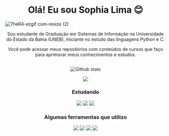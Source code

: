 ### <h1 align="center"> Olá! Eu sou Sophia Lima 😊 </h1>

![7heR4-ezgif com-resize (2)](https://github.com/Sophia-lsts/Sophia-lsts/assets/164697061/7c8e05fd-823c-4e50-8b2a-684bed5e2997)

<p align="center">
Sou estudante de Graduação em Sistemas de Informação na Universidade do Estado da Bahia (UNEB), iniciante no estudo das linguagens Python e C. 
</p>

<p align="center">
Você pode acessar meus repositórios com conteúdos de cursos que faço para aprimorar meus conhecimentos e estudos.
</p>
  
##

<p align="center">
   <img src="https://github-readme-streak-stats.herokuapp.com/?user=Sophia-lsts&theme=tokyonight&hide_border=false" alt="Github stats">
</p>

<p align="center">
   <img src="https://github-readme-stats.vercel.app/api?username=Sophia-lsts&theme=tokyonight&show_icons=true&hide_border=false&count_private=false)">
</p>

### <p align="center"> Estudando </p>

<p align="center">
    <img src="https://img.shields.io/badge/Python-14354C?style=for-the-badge&logo=python&logoColor=white" > 
    <img src="https://img.shields.io/badge/C-00599C?style=for-the-badge&logo=c&logoColor=white" >
    <img src="https://img.shields.io/badge/W3Schools-01A9DB?style=for-the-badge&logo=w3schools&logoColor=white" >
</p>

### <p align="center"> Algumas ferramentas que utilizo </p>

<p align="center"> 
    <img src="https://img.shields.io/badge/Canva-%2300C4CC.svg?&style=for-the-badge&logo=Canva&logoColor=white" >
    <img src="https://img.shields.io/badge/Colab-F9AB00?style=for-the-badge&logo=googlecolab&color=525252" >
    <img src="https://img.shields.io/badge/Visual_Studio-5C2D91?style=for-the-badge&logo=visual%20studio&logoColor=white" >
    <img src="https://img.shields.io/badge/Notion-000000?style=for-the-badge&logo=notion&logoColor=white" >
</p>

